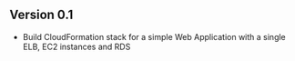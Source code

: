 ## Version 0.1

 * Build CloudFormation stack for a simple Web Application with a single ELB, EC2 instances and RDS

